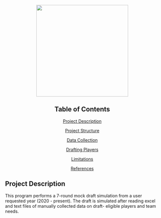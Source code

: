 <p align="center">
  <img src="https://upload.wikimedia.org/wikipedia/commons/f/f6/NFL_logo.png" length="200" width="300">
</p>

<div align="center">
  <h2>Table of Contents</h2>
  <p><a href="#project_description">Project Description</a></p>
  <p><a href="project_structure">Project Structure</a></p>
  <p><a href="#data_collection">Data Collection</a></p>
  <p><a href="#drafting_players">Drafting Players</a></p>
  <p><a href="#limitations">Limitations</a></p>
  <p><a href="#References">References</a></p>
</div>

<div>
  <h2><a id="project_description">Project Description</a></h2>
  This program performs a 7-round mock draft simulation from a user requested year (2020 - present).
  The draft is simulated after reading excel and text files of manually collected data on draft-
  eligible players and team needs. 
</div>

